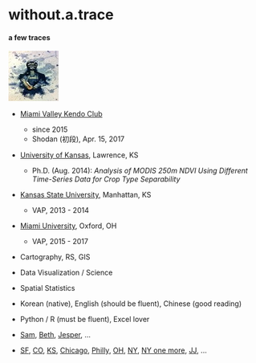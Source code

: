 # without.a.trace

#### a few traces

[![](/pics/kendo_watercolor_by_hernysite_tn.jpg)](/pics/kendo_watercolor_by_hernysite.jpg)

* [Miami Valley Kendo Club](http://miamivalleykendo.org/)

  * since 2015
  * Shodan \(初段\), Apr. 15, 2017

* [University of Kansas](http://geog.ku.edu/), Lawrence, KS

  * Ph.D. \(Aug. 2014\): _Analysis of MODIS 250m NDVI Using Different Time-Series Data for Crop Type Separability_

* [Kansas State University](http://www.k-state.edu/geography/), Manhattan, KS
  * VAP, 2013 - 2014
* [Miami University](http://miamioh.edu/cas/academics/departments/geography/), Oxford, OH

  * VAP, 2015 - 2017

* Cartography, RS, GIS

* Data Visualization / Science
* Spatial Statistics

* Korean \(native\), English \(should be fluent\), Chinese \(good reading\)

* Python / R \(must be fluent\), Excel lover

* [Sam](https://www.youtube.com/watch?v=ZFRzO_KZkkQ), [Beth](https://www.youtube.com/watch?v=UEHwO_UEp7A), [Jesper](https://www.youtube.com/watch?v=tFZUhm69jUg), ...

* [SF](https://www.youtube.com/watch?v=tYhDwmhRQOk), [CO](https://www.youtube.com/watch?v=eOB4VdlkzO4), [KS](https://www.youtube.com/watch?v=tH2w6Oxx0kQ), [Chicago](https://www.youtube.com/watch?v=m0zyuc_2UVg), [Philly](https://www.youtube.com/watch?v=4z2DtNW79sQ), [OH](https://www.youtube.com/watch?v=68g76j9VBvM), [NY](https://www.youtube.com/watch?v=gnBPHWk5FQ8), [NY one more](https://www.youtube.com/watch?v=d0F7ZzoZR1k), [JJ](https://www.youtube.com/watch?v=GH23iryfZbI), ...



